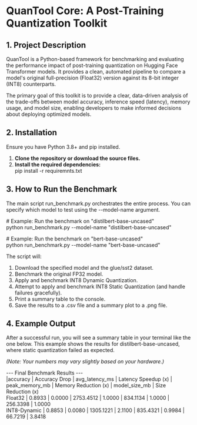 # **QuanTool Core: A Post-Training Quantization Toolkit**

## **1\. Project Description**

QuanTool is a Python-based framework for benchmarking and evaluating the performance impact of post-training quantization on Hugging Face Transformer models. It provides a clean, automated pipeline to compare a model's original full-precision (Float32) version against its 8-bit integer (INT8) counterparts.

The primary goal of this toolkit is to provide a clear, data-driven analysis of the trade-offs between model accuracy, inference speed (latency), memory usage, and model size, enabling developers to make informed decisions about deploying optimized models.

## **2\. Installation**

Ensure you have Python 3.8+ and pip installed.

1. **Clone the repository or download the source files.**  
2. **Install the required dependencies:**  
   pip install \-r requiremnts.txt

## **3\. How to Run the Benchmark**

The main script run\_benchmark.py orchestrates the entire process. You can specify which model to test using the \--model-name argument.

\# Example: Run the benchmark on "distilbert-base-uncased"  
python run\_benchmark.py \--model-name "distilbert-base-uncased"

\# Example: Run the benchmark on "bert-base-uncased"  
python run\_benchmark.py \--model-name "bert-base-uncased"

The script will:

1. Download the specified model and the glue/sst2 dataset.  
2. Benchmark the original FP32 model.  
3. Apply and benchmark INT8 Dynamic Quantization.  
4. Attempt to apply and benchmark INT8 Static Quantization (and handle failures gracefully).  
5. Print a summary table to the console.  
6. Save the results to a .csv file and a summary plot to a .png file.

## **4\. Example Output**

After a successful run, you will see a summary table in your terminal like the one below. This example shows the results for distilbert-base-uncased, where static quantization failed as expected.

*(Note: Your numbers may vary slightly based on your hardware.)*

\--- Final Benchmark Results \---  
              |accuracy | Accuracy Drop | avg\_latency\_ms | Latency Speedup (x) | peak\_memory\_mb | Memory Reduction (x) | model\_size\_mb | Size Reduction (x)  
Float32       |  0.8933  |       0.0000  |     2753.4512   |           1.0000    |    834.1134      |          1.0000    |   256.3398        |      1.0000  
INT8-Dynamic  |  0.8853    |     0.0080    |   1305.1221   |            2.1100    |    835.4321      |          0.9984   |     66.7219       |       3.8418  
